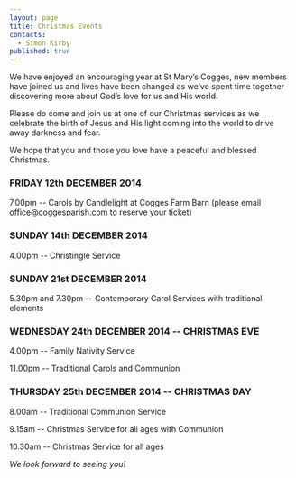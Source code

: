 ```yaml
---
layout: page
title: Christmas Events
contacts: 
  - Simon Kirby
published: true
---
```


We have enjoyed an encouraging year at St Mary’s Cogges, new members have joined us and lives have been changed as we’ve spent time together discovering more about God’s love for us and His world.

Please do come and join us at one of our Christmas services as we celebrate the birth of Jesus and His light coming into the world to drive away darkness and fear.

We hope that you and those you love have a peaceful and blessed Christmas.

### FRIDAY 12th DECEMBER 2014
7.00pm -- Carols by Candlelight at Cogges Farm Barn
(please email office@coggesparish.com to reserve your ticket)

### SUNDAY 14th DECEMBER 2014
4.00pm -- Christingle Service

### SUNDAY 21st DECEMBER 2014
5.30pm and 7.30pm -- Contemporary Carol Services with traditional elements

### WEDNESDAY 24th DECEMBER 2014 -- CHRISTMAS EVE 
4.00pm -- Family Nativity Service

11.00pm -- Traditional Carols and Communion

### THURSDAY 25th DECEMBER 2014 -- CHRISTMAS DAY
8.00am -- Traditional Communion Service

9.15am -- Christmas Service for all ages with Communion

10.30am -- Christmas Service for all ages

*We look forward to seeing you!*
